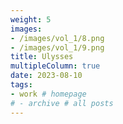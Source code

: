 ```yaml
---
weight: 5
images:
- /images/vol_1/8.png
- /images/vol_1/9.png
title: Ulysses
multipleColumn: true
date: 2023-08-10
tags:
- work # homepage
# - archive # all posts
---
```

